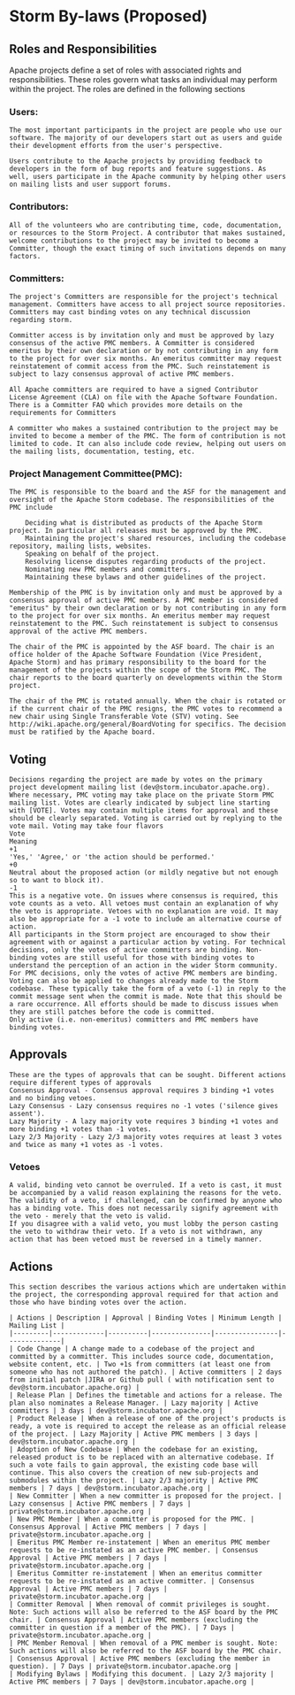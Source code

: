 # Storm By-laws (Proposed)

## Roles and Responsibilities

Apache projects define a set of roles with associated rights and responsibilities. These roles govern what tasks an individual may perform within the project. The roles are defined in the following sections

### Users:
    The most important participants in the project are people who use our software. The majority of our developers start out as users and guide their development efforts from the user's perspective.

    Users contribute to the Apache projects by providing feedback to developers in the form of bug reports and feature suggestions. As well, users participate in the Apache community by helping other users on mailing lists and user support forums.

### Contributors:
    All of the volunteers who are contributing time, code, documentation, or resources to the Storm Project. A contributor that makes sustained, welcome contributions to the project may be invited to become a Committer, though the exact timing of such invitations depends on many factors.

### Committers:
    The project's Committers are responsible for the project's technical management. Committers have access to all project source repositories. Committers may cast binding votes on any technical discussion regarding storm.

    Committer access is by invitation only and must be approved by lazy consensus of the active PMC members. A Committer is considered emeritus by their own declaration or by not contributing in any form to the project for over six months. An emeritus committer may request reinstatement of commit access from the PMC. Such reinstatement is subject to lazy consensus approval of active PMC members.

    All Apache committers are required to have a signed Contributor License Agreement (CLA) on file with the Apache Software Foundation. There is a Committer FAQ which provides more details on the requirements for Committers

    A committer who makes a sustained contribution to the project may be invited to become a member of the PMC. The form of contribution is not limited to code. It can also include code review, helping out users on the mailing lists, documentation, testing, etc.

### Project Management Committee(PMC):
    The PMC is responsible to the board and the ASF for the management and oversight of the Apache Storm codebase. The responsibilities of the PMC include

	    Deciding what is distributed as products of the Apache Storm project. In particular all releases must be approved by the PMC.
	    Maintaining the project's shared resources, including the codebase repository, mailing lists, websites.
	    Speaking on behalf of the project.
	    Resolving license disputes regarding products of the project.
	    Nominating new PMC members and committers.
	    Maintaining these bylaws and other guidelines of the project.

    Membership of the PMC is by invitation only and must be approved by a consensus approval of active PMC members. A PMC member is considered "emeritus" by their own declaration or by not contributing in any form to the project for over six months. An emeritus member may request reinstatement to the PMC. Such reinstatement is subject to consensus approval of the active PMC members.

    The chair of the PMC is appointed by the ASF board. The chair is an office holder of the Apache Software Foundation (Vice President, Apache Storm) and has primary responsibility to the board for the management of the projects within the scope of the Storm PMC. The chair reports to the board quarterly on developments within the Storm project.

    The chair of the PMC is rotated annually. When the chair is rotated or if the current chair of the PMC resigns, the PMC votes to recommend a new chair using Single Transferable Vote (STV) voting. See http://wiki.apache.org/general/BoardVoting for specifics. The decision must be ratified by the Apache board.

## Voting
	Decisions regarding the project are made by votes on the primary project development mailing list (dev@storm.incubator.apache.org). Where necessary, PMC voting may take place on the private Storm PMC mailing list. Votes are clearly indicated by subject line starting with [VOTE]. Votes may contain multiple items for approval and these should be clearly separated. Voting is carried out by replying to the vote mail. Voting may take four flavors
	Vote
	Meaning
	+1
	'Yes,' 'Agree,' or 'the action should be performed.'
	+0
	Neutral about the proposed action (or mildly negative but not enough so to want to block it). 
	-1
	This is a negative vote. On issues where consensus is required, this vote counts as a veto. All vetoes must contain an explanation of why the veto is appropriate. Vetoes with no explanation are void. It may also be appropriate for a -1 vote to include an alternative course of action. 
	All participants in the Storm project are encouraged to show their agreement with or against a particular action by voting. For technical decisions, only the votes of active committers are binding. Non-binding votes are still useful for those with binding votes to understand the perception of an action in the wider Storm community. For PMC decisions, only the votes of active PMC members are binding.
	Voting can also be applied to changes already made to the Storm codebase. These typically take the form of a veto (-1) in reply to the commit message sent when the commit is made. Note that this should be a rare occurrence. All efforts should be made to discuss issues when they are still patches before the code is committed.
	Only active (i.e. non-emeritus) committers and PMC members have binding votes.

## Approvals
	These are the types of approvals that can be sought. Different actions require different types of approvals
	Consensus Approval - Consensus approval requires 3 binding +1 votes and no binding vetoes.
	Lazy Consensus - Lazy consensus requires no -1 votes ('silence gives assent').
	Lazy Majority - A lazy majority vote requires 3 binding +1 votes and more binding +1 votes than -1 votes.
	Lazy 2/3 Majority - Lazy 2/3 majority votes requires at least 3 votes and twice as many +1 votes as -1 votes.
### Vetoes
	A valid, binding veto cannot be overruled. If a veto is cast, it must be accompanied by a valid reason explaining the reasons for the veto. The validity of a veto, if challenged, can be confirmed by anyone who has a binding vote. This does not necessarily signify agreement with the veto - merely that the veto is valid.
	If you disagree with a valid veto, you must lobby the person casting the veto to withdraw their veto. If a veto is not withdrawn, any action that has been vetoed must be reversed in a timely manner.

## Actions
	This section describes the various actions which are undertaken within the project, the corresponding approval required for that action and those who have binding votes over the action.

	| Actions | Description | Approval | Binding Votes | Minimum Length | Mailing List |
	|---------|-------------|----------|---------------|----------------|--------------|
	| Code Change | A change made to a codebase of the project and committed by a committer. This includes source code, documentation, website content, etc. | Two +1s from committers (at least one from someone who has not authored the patch). | Active committers | 2 days from initial patch |JIRA or Github pull ( with notification sent to dev@storm.incubator.apache.org) |
	| Release Plan | Defines the timetable and actions for a release. The plan also nominates a Release Manager. | Lazy majority | Active committers | 3 days | dev@storm.incubator.apache.org |
	| Product Release | When a release of one of the project's products is ready, a vote is required to accept the release as an official release of the project. | Lazy Majority | Active PMC members | 3 days | dev@storm.incubator.apache.org |
	| Adoption of New Codebase | When the codebase for an existing, released product is to be replaced with an alternative codebase. If such a vote fails to gain approval, the existing code base will continue. This also covers the creation of new sub-projects and submodules within the project. | Lazy 2/3 majority | Active PMC members | 7 days | dev@storm.incubator.apache.org |
	| New Committer | When a new committer is proposed for the project. | Lazy consensus | Active PMC members | 7 days | private@storm.incubator.apache.org |
	| New PMC Member | When a committer is proposed for the PMC. | Consensus Approval | Active PMC members | 7 days | private@storm.incubator.apache.org |
	| Emeritus PMC Member re-instatement | When an emeritus PMC member requests to be re-instated as an active PMC member. | Consensus Approval | Active PMC members | 7 days | private@storm.incubator.apache.org |
	| Emeritus Committer re-instatement | When an emeritus committer requests to be re-instated as an active committer. | Consensus Approval | Active PMC members | 7 days | private@storm.incubator.apache.org |
	| Committer Removal | When removal of commit privileges is sought. Note: Such actions will also be referred to the ASF board by the PMC chair. | Consensus Approval | Active PMC members (excluding the committer in question if a member of the PMC). | 7 Days | private@storm.incubator.apache.org |
	| PMC Member Removal | When removal of a PMC member is sought. Note: Such actions will also be referred to the ASF board by the PMC chair. | Consensus Approval | Active PMC members (excluding the member in question). | 7 Days | private@storm.incubator.apache.org |
	| Modifying Bylaws | Modifying this document. | Lazy 2/3 majority | Active PMC members | 7 Days | dev@storm.incubator.apache.org |

